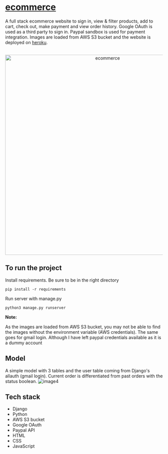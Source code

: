 # [ecommerce](https://ebuystore.herokuapp.com/)
A full stack ecommerce website to sign in, view & filter products, add to cart, check out, make payment and view order history. Google OAuth is used as a third party to sign in. Paypal sandbox is used for payment integration.
Images are loaded from AWS S3 bucket and the website is deployed on [heroku](https://ebuystore.herokuapp.com/).

<p align="center"></br>
<img width="639" alt="ecommerce" src="https://user-images.githubusercontent.com/26730019/221915166-6e13a90a-68be-42ec-85ba-8179ac65a9b7.png">
</p>

## To run the project

Install requirements. Be sure to be in the right directory
```
pip install -r requirements
```
Run server with manage.py
```
python3 manage.py runserver
```
**Note:** 

As the images are loaded from AWS S3 bucket, you may not be able to find the images without the environment variable (AWS credentials). 
The same goes for gmail login. Although I have left paypal credentials available as it is a dummy account

## Model

A simple model with 3 tables and the user table coming from Django's allauth (gmail login). Current order is differentiated from past orders with the status boolean.
![image4](https://user-images.githubusercontent.com/26730019/221915641-50a5dd64-1604-4f2c-bbd8-abb0d65ba14b.png)



## Tech stack
- Django
- Python
- AWS S3 bucket
- Google OAuth
- Paypal API
- HTML
- CSS 
- JavaScript

